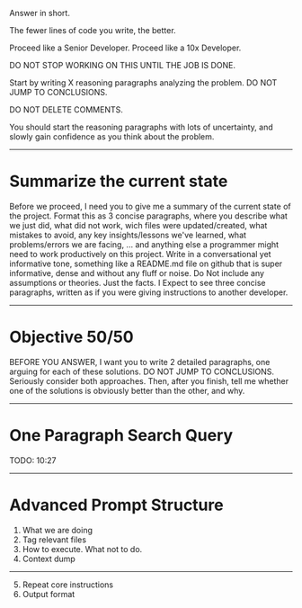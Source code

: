 Answer in short.

The fewer lines of code you write, the better.

Proceed like a Senior Developer.
Proceed like a 10x Developer.

DO NOT STOP WORKING ON THIS UNTIL THE JOB IS DONE.

Start by writing X reasoning paragraphs analyzing the problem. DO NOT JUMP TO CONCLUSIONS.

DO NOT DELETE COMMENTS.

You should start the reasoning paragraphs with lots of uncertainty, and slowly gain confidence as you think about the problem.

----

# Summarize the current state
Before we proceed, I need you to give me a summary of the current state of the project.
Format this as 3 concise paragraphs, where you describe what we just did, what did not work, wich files were updated/created, what mistakes to avoid, any key insights/lessons we've learned, what problems/errors we are facing, ... and anything else a programmer might need to work productively on this project.
Write in a conversational yet informative tone, something like a README.md file on github that is super informative, dense and without any fluff or noise.
Do Not include any assumptions or theories. Just the facts.
I Expect to see three concise paragraphs, written as if you were giving instructions to another developer.

----

# Objective 50/50
BEFORE YOU ANSWER, I want you to write 2 detailed paragraphs, one arguing for each of these solutions. DO NOT JUMP TO CONCLUSIONS. Seriously consider both approaches.
Then, after you finish, tell me whether one of the solutions is obviously better than the other, and why.

----

# One Paragraph Search Query
TODO: 10:27
 
----

# Advanced Prompt Structure
1. What we are doing
2. Tag relevant files
3. How to execute. What not to do.
4. Context dump
----
5. Repeat core instructions
6. Output format


